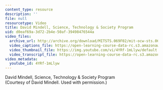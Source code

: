 ```yaml
---
content_type: resource
description: ''
file: null
resourcetype: Video
title: David Mindell, Science, Technology & Society Program
uid: d0eaf69a-3d72-2b4e-50af-39498476544a
video_files:
  archive_url: http://archive.org/download/MITSTS.069F02/mit-ocw-sts.069-mindell-01oct01-220k.mp4
  video_captions_file: https://open-learning-course-data-rc.s3.amazonaws.com/sts-069-technology-in-a-dangerous-world-fall-2002/7d2ea96adfc551a5ae3139c04abd7deb_4YRf-1mLlyw.vtt
  video_thumbnail_file: https://img.youtube.com/vi/4YRf-1mLlyw/default.jpg
  video_transcript_file: https://open-learning-course-data-rc.s3.amazonaws.com/sts-069-technology-in-a-dangerous-world-fall-2002/7787c31c511bf80ea27daa18e3cdc643_4YRf-1mLlyw.pdf
video_metadata:
  youtube_id: 4YRf-1mLlyw
---
```


David Mindell, Science, Technology & Society Program  
(Courtesy of David Mindell. Used with permission.)